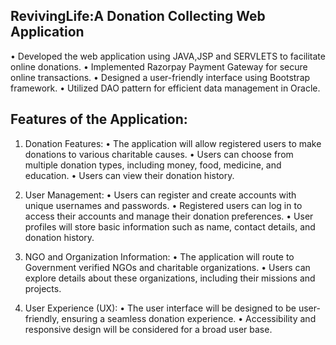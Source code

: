  RevivingLife:A Donation Collecting Web Application
 -----------------------------------------------------
•	Developed the web application using JAVA,JSP and SERVLETS to facilitate online donations. 
•	Implemented Razorpay Payment Gateway for secure online transactions.
•	Designed a user-friendly interface using Bootstrap framework.
•	Utilized DAO pattern for efficient data management in Oracle.


Features of the Application:
--------------------------------
1.	Donation Features:
•	The application will allow registered users to make donations to various charitable causes.
•	Users can choose from multiple donation types, including money, food, medicine, and education.
•	Users can view their donation history.

2.	User Management:
•	Users can register and create accounts with unique usernames and passwords.
•	Registered users can log in to access their accounts and manage their donation preferences.
•	User profiles will store basic information such as name, contact details, and donation history.

3.	NGO and Organization Information:
•	The application will route to  Government verified NGOs and charitable organizations.
•	Users can explore details about these organizations, including their missions and projects.

4.	User Experience (UX):
•	The user interface will be designed to be user-friendly, ensuring a seamless donation experience.
•	Accessibility and responsive design will be considered for a broad user base.
